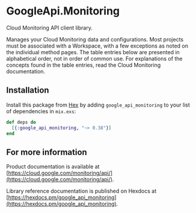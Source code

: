 # GoogleApi.Monitoring

Cloud Monitoring API client library.

Manages your Cloud Monitoring data and configurations. Most projects must be associated with a Workspace, with a few exceptions as noted on the individual method pages. The table entries below are presented in alphabetical order, not in order of common use. For explanations of the concepts found in the table entries, read the Cloud Monitoring documentation.

## Installation

Install this package from [Hex](https://hex.pm) by adding
`google_api_monitoring` to your list of dependencies in `mix.exs`:

```elixir
def deps do
  [{:google_api_monitoring, "~> 0.38"}]
end
```

## For more information

Product documentation is available at [https://cloud.google.com/monitoring/api/](https://cloud.google.com/monitoring/api/).

Library reference documentation is published on Hexdocs at
[https://hexdocs.pm/google_api_monitoring](https://hexdocs.pm/google_api_monitoring).
